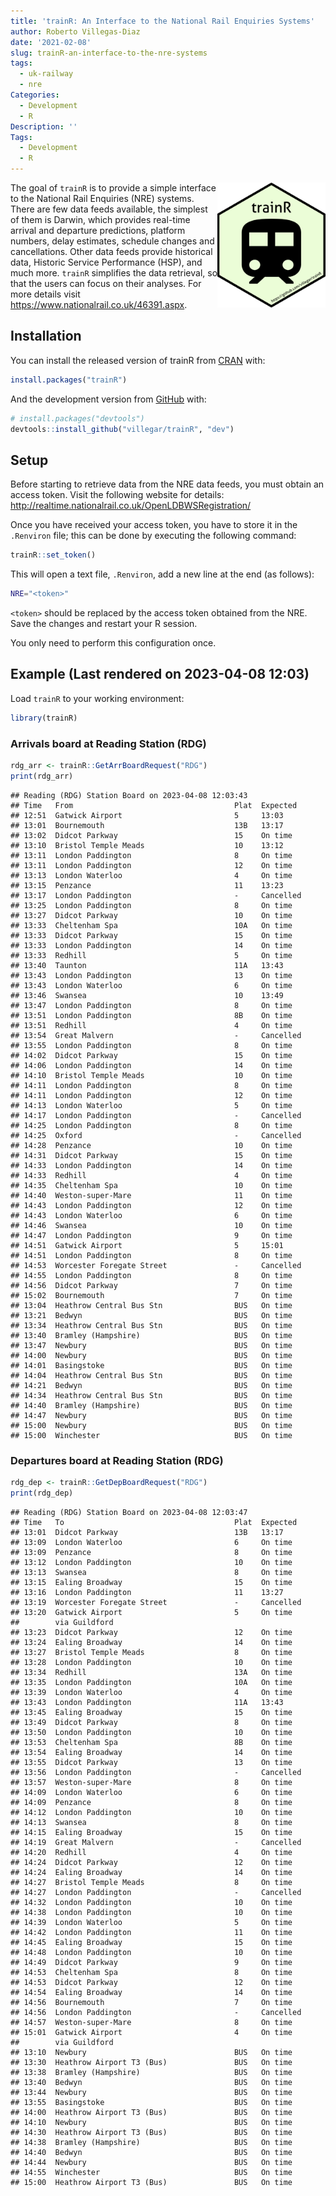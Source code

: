 ```yaml
---
title: 'trainR: An Interface to the National Rail Enquiries Systems'
author: Roberto Villegas-Diaz
date: '2021-02-08'
slug: trainR-an-interface-to-the-nre-systems
tags:
  - uk-railway
  - nre
Categories:
  - Development
  - R
Description: ''
Tags:
  - Development
  - R
---
```


<img src="https://raw.githubusercontent.com/villegar/trainR/main/inst/images/logo.png" alt="logo" align="right" height=200px/>

The goal of `trainR` is to provide a simple interface to the 
National Rail Enquiries (NRE) systems. There are few data feeds 
available, the simplest of them is Darwin, which provides real-time 
arrival and departure predictions, platform numbers, delay estimates, 
schedule changes and cancellations. Other data feeds provide historical 
data, Historic Service Performance (HSP), and much more. `trainR` 
simplifies the data retrieval, so that the users can focus on their 
analyses. For more details visit 
https://www.nationalrail.co.uk/46391.aspx.

## Installation

You can install the released version of trainR from [CRAN](https://CRAN.R-project.org) with:

``` r
install.packages("trainR")
```

And the development version from [GitHub](https://github.com/) with:

``` r
# install.packages("devtools")
devtools::install_github("villegar/trainR", "dev")
```

## Setup
Before starting to retrieve data from the NRE data feeds, you must obtain an access token. 
Visit the following website for details: http://realtime.nationalrail.co.uk/OpenLDBWSRegistration/

Once you have received your access token, you have to store it in the `.Renviron` file; this can be 
done by executing the following command:


```r
trainR::set_token()
```

This will open a text file, `.Renviron`, add a new line at the end (as follows):

```bash
NRE="<token>"
```

`<token>` should be replaced by the access token obtained from the NRE. Save the changes and restart 
your R session.

You only need to perform this configuration once.

## Example (Last rendered on 2023-04-08 12:03)

Load `trainR` to your working environment:

```r
library(trainR)
```

### Arrivals board at Reading Station (RDG)


```r
rdg_arr <- trainR::GetArrBoardRequest("RDG")
print(rdg_arr)
```

```
## Reading (RDG) Station Board on 2023-04-08 12:03:43
## Time   From                                    Plat  Expected
## 12:51  Gatwick Airport                         5     13:03
## 13:01  Bournemouth                             13B   13:17
## 13:02  Didcot Parkway                          15    On time
## 13:10  Bristol Temple Meads                    10    13:12
## 13:11  London Paddington                       8     On time
## 13:11  London Paddington                       12    On time
## 13:13  London Waterloo                         4     On time
## 13:15  Penzance                                11    13:23
## 13:17  London Paddington                       -     Cancelled
## 13:25  London Paddington                       8     On time
## 13:27  Didcot Parkway                          10    On time
## 13:33  Cheltenham Spa                          10A   On time
## 13:33  Didcot Parkway                          15    On time
## 13:33  London Paddington                       14    On time
## 13:33  Redhill                                 5     On time
## 13:40  Taunton                                 11A   13:43
## 13:43  London Paddington                       13    On time
## 13:43  London Waterloo                         6     On time
## 13:46  Swansea                                 10    13:49
## 13:47  London Paddington                       8     On time
## 13:51  London Paddington                       8B    On time
## 13:51  Redhill                                 4     On time
## 13:54  Great Malvern                           -     Cancelled
## 13:55  London Paddington                       8     On time
## 14:02  Didcot Parkway                          15    On time
## 14:06  London Paddington                       14    On time
## 14:10  Bristol Temple Meads                    10    On time
## 14:11  London Paddington                       8     On time
## 14:11  London Paddington                       12    On time
## 14:13  London Waterloo                         5     On time
## 14:17  London Paddington                       -     Cancelled
## 14:25  London Paddington                       8     On time
## 14:25  Oxford                                  -     Cancelled
## 14:28  Penzance                                10    On time
## 14:31  Didcot Parkway                          15    On time
## 14:33  London Paddington                       14    On time
## 14:33  Redhill                                 4     On time
## 14:35  Cheltenham Spa                          10    On time
## 14:40  Weston-super-Mare                       11    On time
## 14:43  London Paddington                       12    On time
## 14:43  London Waterloo                         6     On time
## 14:46  Swansea                                 10    On time
## 14:47  London Paddington                       9     On time
## 14:51  Gatwick Airport                         5     15:01
## 14:51  London Paddington                       8     On time
## 14:53  Worcester Foregate Street               -     Cancelled
## 14:55  London Paddington                       8     On time
## 14:56  Didcot Parkway                          7     On time
## 15:02  Bournemouth                             7     On time
## 13:04  Heathrow Central Bus Stn                BUS   On time
## 13:21  Bedwyn                                  BUS   On time
## 13:34  Heathrow Central Bus Stn                BUS   On time
## 13:40  Bramley (Hampshire)                     BUS   On time
## 13:47  Newbury                                 BUS   On time
## 14:00  Newbury                                 BUS   On time
## 14:01  Basingstoke                             BUS   On time
## 14:04  Heathrow Central Bus Stn                BUS   On time
## 14:21  Bedwyn                                  BUS   On time
## 14:34  Heathrow Central Bus Stn                BUS   On time
## 14:40  Bramley (Hampshire)                     BUS   On time
## 14:47  Newbury                                 BUS   On time
## 15:00  Newbury                                 BUS   On time
## 15:00  Winchester                              BUS   On time
```

### Departures board at Reading Station (RDG)


```r
rdg_dep <- trainR::GetDepBoardRequest("RDG")
print(rdg_dep)
```

```
## Reading (RDG) Station Board on 2023-04-08 12:03:47
## Time   To                                      Plat  Expected
## 13:01  Didcot Parkway                          13B   13:17
## 13:09  London Waterloo                         6     On time
## 13:09  Penzance                                8     On time
## 13:12  London Paddington                       10    On time
## 13:13  Swansea                                 8     On time
## 13:15  Ealing Broadway                         15    On time
## 13:16  London Paddington                       11    13:27
## 13:19  Worcester Foregate Street               -     Cancelled
## 13:20  Gatwick Airport                         5     On time
##        via Guildford                           
## 13:23  Didcot Parkway                          12    On time
## 13:24  Ealing Broadway                         14    On time
## 13:27  Bristol Temple Meads                    8     On time
## 13:28  London Paddington                       10    On time
## 13:34  Redhill                                 13A   On time
## 13:35  London Paddington                       10A   On time
## 13:39  London Waterloo                         4     On time
## 13:43  London Paddington                       11A   13:43
## 13:45  Ealing Broadway                         15    On time
## 13:49  Didcot Parkway                          8     On time
## 13:50  London Paddington                       10    On time
## 13:53  Cheltenham Spa                          8B    On time
## 13:54  Ealing Broadway                         14    On time
## 13:55  Didcot Parkway                          13    On time
## 13:56  London Paddington                       -     Cancelled
## 13:57  Weston-super-Mare                       8     On time
## 14:09  London Waterloo                         6     On time
## 14:09  Penzance                                8     On time
## 14:12  London Paddington                       10    On time
## 14:13  Swansea                                 8     On time
## 14:15  Ealing Broadway                         15    On time
## 14:19  Great Malvern                           -     Cancelled
## 14:20  Redhill                                 4     On time
## 14:24  Didcot Parkway                          12    On time
## 14:24  Ealing Broadway                         14    On time
## 14:27  Bristol Temple Meads                    8     On time
## 14:27  London Paddington                       -     Cancelled
## 14:32  London Paddington                       10    On time
## 14:38  London Paddington                       10    On time
## 14:39  London Waterloo                         5     On time
## 14:42  London Paddington                       11    On time
## 14:45  Ealing Broadway                         15    On time
## 14:48  London Paddington                       10    On time
## 14:49  Didcot Parkway                          9     On time
## 14:53  Cheltenham Spa                          8     On time
## 14:53  Didcot Parkway                          12    On time
## 14:54  Ealing Broadway                         14    On time
## 14:56  Bournemouth                             7     On time
## 14:56  London Paddington                       -     Cancelled
## 14:57  Weston-super-Mare                       8     On time
## 15:01  Gatwick Airport                         4     On time
##        via Guildford                           
## 13:10  Newbury                                 BUS   On time
## 13:30  Heathrow Airport T3 (Bus)               BUS   On time
## 13:38  Bramley (Hampshire)                     BUS   On time
## 13:40  Bedwyn                                  BUS   On time
## 13:44  Newbury                                 BUS   On time
## 13:55  Basingstoke                             BUS   On time
## 14:00  Heathrow Airport T3 (Bus)               BUS   On time
## 14:10  Newbury                                 BUS   On time
## 14:30  Heathrow Airport T3 (Bus)               BUS   On time
## 14:38  Bramley (Hampshire)                     BUS   On time
## 14:40  Bedwyn                                  BUS   On time
## 14:44  Newbury                                 BUS   On time
## 14:55  Winchester                              BUS   On time
## 15:00  Heathrow Airport T3 (Bus)               BUS   On time
```
